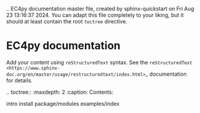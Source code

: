 .. EC4py documentation master file, created by
   sphinx-quickstart on Fri Aug 23 13:16:37 2024.
   You can adapt this file completely to your liking, but it should at least
   contain the root `toctree` directive.

EC4py documentation
===================

Add your content using ``reStructuredText`` syntax. See the
`reStructuredText <https://www.sphinx-doc.org/en/master/usage/restructuredtext/index.html>`_
documentation for details.


.. toctree::
   :maxdepth: 2
   :caption: Contents:

   intro
   install
   package/modules
   examples/index

